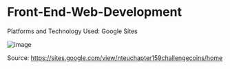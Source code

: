 # Front-End-Web-Development


Platforms and Technology Used: Google Sites

![image](https://github.com/Traviskthomas/Front-End-Web-Development/assets/166442537/09e1719a-f62a-4830-a39d-119d7d9a0291)

Source: https://sites.google.com/view/nteuchapter159challengecoins/home 

